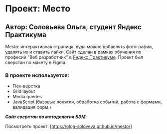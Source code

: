 # Проект: Место
## Автор: Соловьева Ольга, студент Яндекс Практикума

Mesto: интерактивная страница, куда можно добавлять фотографии, удалять их и ставить лайки.
Cайт сделан в рамках обучения по професии "Веб разработчик" в [Яндекс Практикуме](https://practicum.yandex.ru/). Проект был сверстан по макету в Figma.

### В проекте используется:
* Flex-верстка
* Grid layout
* Media queries
* JavaScript (базовые понятия, обработка событий, работа с формами, валидация форм.)

**_Сайт сверстан по методологии БЭМ._**

Посмотреть проект: [https://olga-soloveva.github.io/mesto/]
